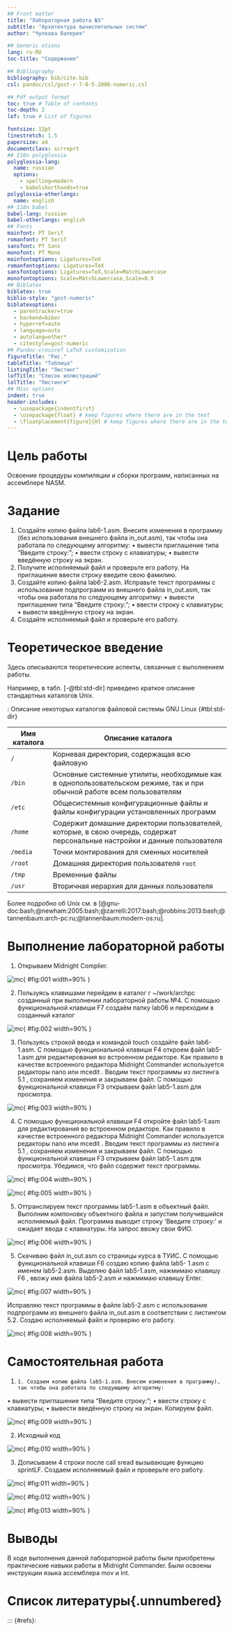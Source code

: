 ```yaml
---
## Front matter
title: "Лабораторная работа №5"
subtitle: "Архитектура вычислительных систем"
author: "Чулкова Валерия"

## Generic otions
lang: ru-RU
toc-title: "Содержание"

## Bibliography
bibliography: bib/cite.bib
csl: pandoc/csl/gost-r-7-0-5-2008-numeric.csl

## Pdf output format
toc: true # Table of contents
toc-depth: 2
lof: true # List of figures

fontsize: 12pt
linestretch: 1.5
papersize: a4
documentclass: scrreprt
## I18n polyglossia
polyglossia-lang:
  name: russian
  options:
	- spelling=modern
	- babelshorthands=true
polyglossia-otherlangs:
  name: english
## I18n babel
babel-lang: russian
babel-otherlangs: english
## Fonts
mainfont: PT Serif
romanfont: PT Serif
sansfont: PT Sans
monofont: PT Mono
mainfontoptions: Ligatures=TeX
romanfontoptions: Ligatures=TeX
sansfontoptions: Ligatures=TeX,Scale=MatchLowercase
monofontoptions: Scale=MatchLowercase,Scale=0.9
## Biblatex
biblatex: true
biblio-style: "gost-numeric"
biblatexoptions:
  - parentracker=true
  - backend=biber
  - hyperref=auto
  - language=auto
  - autolang=other*
  - citestyle=gost-numeric
## Pandoc-crossref LaTeX customization
figureTitle: "Рис."
tableTitle: "Таблица"
listingTitle: "Листинг"
lofTitle: "Список иллюстраций"
lolTitle: "Листинги"
## Misc options
indent: true
header-includes:
  - \usepackage{indentfirst}
  - \usepackage{float} # keep figures where there are in the text
  - \floatplacement{figure}{H} # keep figures where there are in the text
---
```


# Цель работы

Освоение процедуры компиляции и сборки программ, написанных на ассемблере NASM.

# Задание

1. Создайте копию файла lab6-1.asm. Внесите изменения в программу (без использования внешнего файла in_out.asm), так чтобы она работала по следующему алгоритму: 
• вывести приглашение типа “Введите строку:”; 
• ввести строку с клавиатуры; 
• вывести введённую строку на экран.
2. Получите исполняемый файл и проверьте его работу. На приглашение ввести строку введите свою фамилию. 
3. Создайте копию файла lab6-2.asm. Исправьте текст программы с использование подпрограмм из внешнего файла in_out.asm, так чтобы она работала по следующему алгоритму: 
• вывести приглашение типа “Введите строку:”; 
• ввести строку с клавиатуры; 
• вывести введённую строку на экран. 
4. Создайте исполняемый файл и проверьте его работу.

# Теоретическое введение

Здесь описываются теоретические аспекты, связанные с выполнением работы.

Например, в табл. [-@tbl:std-dir] приведено краткое описание стандартных каталогов Unix.

: Описание некоторых каталогов файловой системы GNU Linux {#tbl:std-dir}

| Имя каталога | Описание каталога                                                                                                          |
|--------------|----------------------------------------------------------------------------------------------------------------------------|
| `/`          | Корневая директория, содержащая всю файловую                                                                               |
| `/bin `      | Основные системные утилиты, необходимые как в однопользовательском режиме, так и при обычной работе всем пользователям     |
| `/etc`       | Общесистемные конфигурационные файлы и файлы конфигурации установленных программ                                           |
| `/home`      | Содержит домашние директории пользователей, которые, в свою очередь, содержат персональные настройки и данные пользователя |
| `/media`     | Точки монтирования для сменных носителей                                                                                   |
| `/root`      | Домашняя директория пользователя  `root`                                                                                   |
| `/tmp`       | Временные файлы                                                                                                            |
| `/usr`       | Вторичная иерархия для данных пользователя                                                                                 |

Более подробно об Unix см. в [@gnu-doc:bash;@newham:2005:bash;@zarrelli:2017:bash;@robbins:2013:bash;@tannenbaum:arch-pc:ru;@tannenbaum:modern-os:ru].

# Выполнение лабораторной работы

1. Открываем Midnight Complier.

![mc](image/51.png){ #fig:001 width=90% }


2. Пользуясь клавишами перейдем в каталог г ~/work/archpc созданный при выполнении лабораторной работы №4. С помощью функциональной клавиши F7 создаём папку lab06 и переходим в созданный каталог

![mc](image/52.png){ #fig:002 width=90% }


3. Пользуясь строкой ввода и командой touch создайте файл lab6-1.asm. С помощью функциональной клавиши F4 откроем файл lab5-1.asm для редактирования во встроенном редакторе. Как правило в качестве встроенного редактора Midnight Commander используется редакторы nano или mcedit . Вводим текст программы из листинга 5.1 , сохраняем изменения и закрываем файл.  С помощью функциональной клавиши F3 открываем файл lab5-1.asm для просмотра.

![mc](image/53.png){ #fig:003 width=90% }

4. С помощью функциональной клавиши F4 откройте файл lab5-1.asm для редактирования во встроенном редакторе. Как правило в качестве встроенного редактора Midnight Commander используется редакторы nano или mcedit . Вводим текст программы из листинга 5.1 , сохраняем изменения и закрываем файл.  С помощью функциональной клавиши F3 открываем файл lab5-1.asm для просмотра. Убедимся, что файл содержит текст программы.

![mc](image/54.png){ #fig:004 width=90% }

![mc](image/55.png){ #fig:005 width=90% }

5. Оттранслируем текст программы lab5-1.asm в объектный файл. Выполним компоновку объектного файла и запустим получившийся исполняемый файл. Программа выводит строку 'Введите строку:' и ожидает ввода с клавиатуры. На запрос ввожу свои ФИО.

![mc](image/56.png){ #fig:006 width=90% }

5. Скачиваю файл in_out.asm со страницы курса в ТУИС. С помощью функциональной клавиши F6 создаю копию файла lab5- 1.asm с именем lab5-2.asm. Выделяю  файл lab5-1.asm, нажмимаю  клавишу F6 , ввожу имя файла lab5-2.asm и нажмимаю клавишу Enter.

![mc](image/566.png){ #fig:007 width=90% }

Исправляю текст программы в файле lab5-2.asm с использование подпрограмм из внешнего файла in_out.asm  в соответствии с листингом 5.2. Создаю исполняемый файл и проверяю его работу.

![mc](image/567.png){ #fig:008 width=90% }

# Самостоятельная работа

1.     1. Создаем копию файла lab5-1.asm. Внесем изменения в программу), так чтобы она работала по следующему алгоритму:
• вывести приглашение типа “Введите строку:”; 
• ввести строку с клавиатуры; 
• вывести введённую строку на экран. 
Копируем файл. 

![mc](image/57.png){ #fig:009 width=90% }

2. Исходный код

![mc](image/58.png){ #fig:010 width=90% }

3. Дописываем 4 строки после call sread вызывающие функцию sprintLF.
Создаем исполняемый файл и проверьте его работу.

![mc](image/59.png){ #fig:011 width=90% }

![mc](image/510.png){ #fig:012 width=90% }

![mc](image/511.png){ #fig:013 width=90% }


# Выводы

В ходе выполнения данной лабораторной работы были приобретены практические навыки работы в Midnight Commander. Были освоены инструкции языка ассемблера mov и int.

# Список литературы{.unnumbered}

::: {#refs}:
